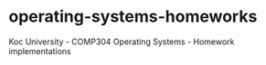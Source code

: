 # operating-systems-homeworks
Koc University - COMP304 Operating Systems - Homework implementations
